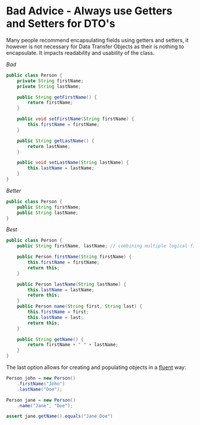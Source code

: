 # Bad Advice - Always use Getters and Setters for DTO's

Many people recommend encapsulating fields using getters and setters, it however is not necessary for Data Transfer Objects as their is nothing to encapsulate. It impacts readability and usability of the class.

*Bad*
```java
public class Person {
    private String firstName;
    private String lastName;

    public String getFirstName() {
        return firstName;
    }

    public void setFirstName(String firstName) {
        this.firstName = firstName;
    }

    public String getLastName() {
        return lastName;
    }

    public void setLastName(String lastName) {
        this.lastName = lastName;
    }
}
```


*Better*
```java
public class Person {
    public String firstName;
    public String lastName;
}
```


*Best*
```java
public class Person {
    public String firstName, lastName; // combining multiple logical fields in a multiple declaration is ok

    public Person firstName(String firstName) {
        this.firstName = firstName;
        return this;
    }

    public Person lastName(String lastName) {
        this.lastName = lastName;
        return this;
    }
    public Person name(String first, String last) {
        this.firstName = first;
        this.lastName = last;
        return this;
    }

    public String getName() {
        return firstName + " " + lastName;
    }
}
```

The last option allows for creating and populating objects in a [fluent](https://martinfowler.com/bliki/FluentInterface.html) way:

```java
Person john = new Person()
    .firstName("John")
    .lastName("Doe");

Person jane = new Person()
    .name("Jane", "Doe");

assert jane.getName().equals("Jane Doe")
```
